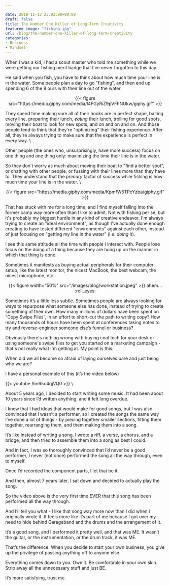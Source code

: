 ```yaml
---

date: 2018-11-13 23:03:08+00:00
draft: false
title: The Number One Killer of Long-Term Creativity
featured_image: "fishing.jpg"
url: /blog/the-number-one-killer-of-long-term-creativity
categories:
- Business
- Mindset
---
```


When I was a kid, I had a scout master who told me something while we were getting our fishing merit badge that I've 
never forgotten to this day.

He said when you fish, you have to think about how much time your line is in the water. Some people plan a day to go 
"fishing", and then end up spending 6 of the 8 ours with their line out of the water. 

<center>
{{< figure src="https://media.giphy.com/media/l4FGyRiZ9pVFhNUkw/giphy.gif" >}}
</center>


They spend time making sure all of their hooks are in perfect shape, baiting every line, preparing their lunch, _eating_ 
their lunch, trolling for good spots, moving their boat to look for new spots, and on and on and on. And those people 
tend to think that they're "optimizing" their fishing experience. After all, they're always trying to make sure that the
 experience is perfect in every way. \

Other people (the ones who, unsurprisingly, have more success) focus on one thing and one thing only: maximizing the time
their line is in the water. 

So they don't worry as much about moving their boat to "find a better spot", or chatting 
with other people, or fussing with their lines more than they have to. They understand that the _primary_ factor of 
success while fishing is how much time your line is in the water. \

<center>
{{< figure src="https://media.giphy.com/media/KpmfW5TPcYzba/giphy.gif" >}}
</center>

That has stuck with me for a long time, and I find myself falling into the former camp way more often than I like to 
admit. Not with fishing per se, but it's probably my biggest hurdle in any kind of creative endeavor. I'm always trying 
to create an "ideal environment", as though I've actually done enough creating to have tested different "environments" 
against each other, instead of just focusing on "getting my line in the water" (i.e. _doing_ it).

I see this same attitude all the time with people I interact with. People lose focus on the doing of a thing because 
they are hung up on the manner in which that thing is done.

Sometimes it manifests as buying actual peripherals for their computer setup, like the latest monitor, the nicest MacBook, 
the best webcam, the nicest microphone, etc. 

<center>
{{< figure width="50%" src="/images/blog/workstation.jpeg" >}}
ahem... :roll_eyes:
</center>

Sometimes it’s a little less subtle. Sometimes people are always looking for ways to repurpose what someone else has 
done, instead of trying to create something of their own. How many millions of dollars have been spent on “Copy Swipe 
Files”, in an effort to short-cut the path to writing copy? How many thousands of hours have been spent at conferences 
taking notes to try and reverse-engineer someone else’s funnel or business?

Obviously there's nothing wrong with buying cool tech for your desk or using someone's swipe files to get you started 
on a marketing campaign - that's not really what I'm getting at. My point is this:

When did we all become so afraid of laying ourselves bare and just being who we are?

I have a personal example of this (it’s the video below)

{{< youtube Sm65c4qjVQ0 >}} \

About 5 years ago, I decided to start writing some music. It had been about 10 years since I’d written anything, and it 
felt long overdue.

I knew that I had ideas that would make for good songs, but I was also convinced that I wasn’t a performer, so I created
 the songs the same way I’ve done a lot of things - by piecing together smaller sections, fitting them together, 
 rearranging them, and them making them into a song.

It’s like instead of writing a song, I wrote a riff, a verse, a chorus, and a bridge, and then tried to assemble them 
into a song as best I could.

And in fact, I was so thoroughly convinced that I’d never be a good performer, I never (not once) performed the song all 
the way through, even to myself.

Once I’d recorded the component parts, I let that be it.

And then, almost 7 years later, I sat down and decided to actually play the song.

So the video above is the very first time EVER that this song has been performed all the way through.

And I’ll tell you what - I like that song way more now than I did when I originally wrote it. It feels more like it’s 
part of me because I got over my need to hide behind Garageband and the drums and the arrangement of it.

It’s a good song, and I performed it pretty well, and that was ME. It wasn’t the guitar, or the instrumentation, or the
 drum track, it was ME.

That’s the difference. When you decide to start your own business, you give up the privilege of passing anything off to
 anyone else.

Everything comes down to you. Own it. Be comfortable in your own skin. Strip away all the unnecessary stuff and just BE.

It’s more satisfying, trust me. 











  
  
  


  
  
  

